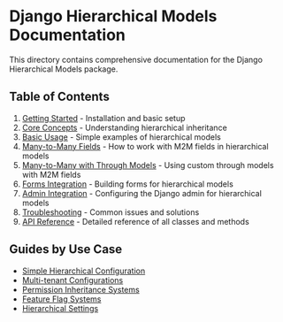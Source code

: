 # Django Hierarchical Models Documentation

This directory contains comprehensive documentation for the Django Hierarchical Models package.

## Table of Contents

1. [Getting Started](getting-started.md) - Installation and basic setup
2. [Core Concepts](core-concepts.md) - Understanding hierarchical inheritance
3. [Basic Usage](basic-usage.md) - Simple examples of hierarchical models
4. [Many-to-Many Fields](many-to-many-fields.md) - How to work with M2M fields in hierarchical models
5. [Many-to-Many with Through Models](many-to-many-through.md) - Using custom through models with M2M fields
6. [Forms Integration](forms-integration.md) - Building forms for hierarchical models
7. [Admin Integration](admin-integration.md) - Configuring the Django admin for hierarchical models
8. [Troubleshooting](troubleshooting.md) - Common issues and solutions
9. [API Reference](api-reference.md) - Detailed reference of all classes and methods

## Guides by Use Case

- [Simple Hierarchical Configuration](use-cases/simple-config.md)
- [Multi-tenant Configurations](use-cases/multi-tenant.md)
- [Permission Inheritance Systems](use-cases/permissions.md)
- [Feature Flag Systems](use-cases/feature-flags.md)
- [Hierarchical Settings](use-cases/settings.md)
